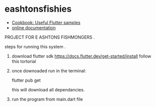 # eashtonsfishies


- [Cookbook: Useful Flutter samples](https://docs.flutter.dev/cookbook)
- [online documentation](https://docs.flutter.dev/)

PROJECT FOR E ASHTONS FISHMONGERS
.

steps for running this system
.

1. download flutter sdk
   https://docs.flutter.dev/get-started/install
   follow this tortorial

   
2. once downoaded run in the terminal:
   
   flutter pub get

   
   this will download all dependancies.

   
3. run the program from main.dart file

